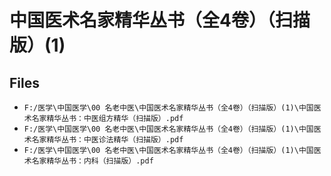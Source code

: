 # 中国医术名家精华丛书（全4卷）（扫描版）(1)

## Files

- `F:/医学\中国医学\00 名老中医\中国医术名家精华丛书（全4卷）（扫描版）(1)\中国医术名家精华丛书：中医组方精华（扫描版）.pdf`
- `F:/医学\中国医学\00 名老中医\中国医术名家精华丛书（全4卷）（扫描版）(1)\中国医术名家精华丛书：中医诊法精华（扫描版）.pdf`
- `F:/医学\中国医学\00 名老中医\中国医术名家精华丛书（全4卷）（扫描版）(1)\中国医术名家精华丛书：内科（扫描版）.pdf`
